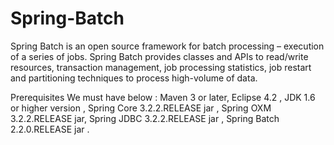 # Spring-Batch
Spring Batch is an open source framework for batch processing – execution of a series of jobs. Spring Batch provides classes and APIs to read/write resources, transaction management, job processing statistics, job restart and partitioning techniques to process high-volume of data.

Prerequisites
We must have below :
Maven 3 or later, 
Eclipse 4.2 ,
JDK 1.6 or higher version ,
Spring Core 3.2.2.RELEASE  jar , 
Spring OXM 3.2.2.RELEASE jar, 
Spring JDBC 3.2.2.RELEASE jar , 
Spring Batch 2.2.0.RELEASE jar .
